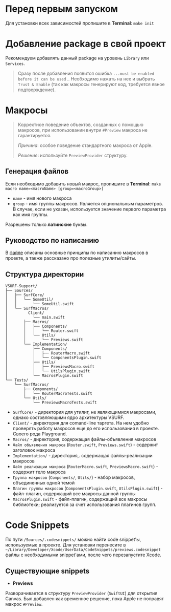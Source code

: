 # Перед первым запуском
Для установки всех зависимостей пропишите в **Terminal**: `make init`
# Добавление package в свой проект
Рекомендуем добавлять данный package на уровень `Library` или `Services`.
> Сразу после добавления появится ошибка `...must be enabled before it can be used.`. Необходимо нажать на нее и выбрать `Trust & Enable` (так как макросы генерируют код, требуется явное подтверждение).
# Макросы
> Корректное поведение объектов, созданных с помощью макросов, при использовании внутри `#Preview` макроса не гарантируется.
>
> *Причина*: особое поведение стандартного макроса от Apple.
>
> *Решение*: используйте `PreviewProvider` структуру.
## Генерация файлов
Если необходимо добавить новый макрос, пропишите в **Terminal**: 
`make macro name=<macroName> [group=<macroGroup>]`
- `name` - имя нового макроса
- `group` - имя группы макросов. Является опциональным параметров. В случае, если не указан, используется значение первого параметра как имя группы.

Разрешены только **латинские** буквы.
## Руководство по написанию
В [файле](TechDocs/tech\_guidelines.md) описаны основные принципы по написанию макросов в проекте, а также рассказано про полезные утилиты/сайты.
## Структура директории
```plaintext
VSURF-Support/
├── Sources/
│   ├── SurfCore/
│   │   └── SomeUtil/
│   │       └── SomeUtil.swift
│   └── SurfMacros/
│         Client/
│           └── main.swift
│       ├── Macros/
│       │   ├── Components/
│       │   │   └── Router.swift
│       │   └── Utils/
│       │       └── Previews.swift
│       └── Implementation/
│           ├── Components/
│           │   ├── RouterMacro.swift
│           │   └── ComponentsPlugin.swift
│           ├── Utils/
│           │   ├── PreviewsMacro.swift
│           │   └── UtilsPlugin.swift
│           └── MacrosPlugin.swift
└── Tests/
    └── SurfMacros/
        ├── Components/
        │   └── RouterMacroTests.swift
        └── Utils/
            └── PreviewsMacroTests.swift
```
- `SurfCore/` - директория для утилит, не являющимися макросами, однако состовляющими ядро архитектуры VSURF.
- `Client/` - директория для comand-line таргета. На нем удобно проверять работу макросов еще до его использования в проекте. Своего рода Playground.
- `Macros/` - директория, содержащая файлы-объявления макросов
- `Файл объявления макроса` (`Router.swift`, `Previews.swift`) - содержит заголовок макроса
- `Implementation/` - директория,. содержащая файлы-реализации макросов
- `Файл реализации макроса` (`RouterMacro.swift`, `PreviewsMacro.swift`) - содержит тело макроса
- `Группа макросов` (`Components/`, `Utils/`) - набор макросов, объединенных одной темой
- `Плагин группы макросов` (`ComponentsPlugin.swift`, `UtilsPlugin.swift`) - файл-плагин, содержащий все макросы данной группы
- `MacrosPlugin.swift` - файл-плагин, содержащий все макросы библиотеки; реализуется за счет использования плагинов групп.

# Code Snippets
По пути `/Sources/.codesnippets/` можно найти code snippet'ы, используемые в проекте. Для установки перенесите в `~/Library/Developer/Xcode/UserData/CodeSnippets/previews.codesnippet` файлы с необходимыми snippet'ами, после чего перезапустите Xcode.
## Существующие snippets
- **Previews**

Разворачивается в структуру `PreviewProvider` (`SwiftUI`) для открытия Canvas. Был добавлен как временное решение, пока Apple не поправят макрос `#Preview`.  

